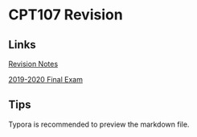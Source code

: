 # CPT107 Revision

## Links

[Revision Notes](/Revision_Notes.md)

[2019-2020 Final Exam](/2019-2020_CSE107_Final_S1.pdf)

## Tips

Typora is recommended to preview the markdown file.
